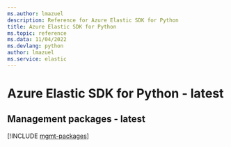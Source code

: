 ```yaml
---
ms.author: lmazuel
description: Reference for Azure Elastic SDK for Python
title: Azure Elastic SDK for Python
ms.topic: reference
ms.data: 11/04/2022
ms.devlang: python
author: lmazuel
ms.service: elastic
---
```

# Azure Elastic SDK for Python - latest

## Management packages - latest
[!INCLUDE [mgmt-packages](elastic-mgmt-index.md)]